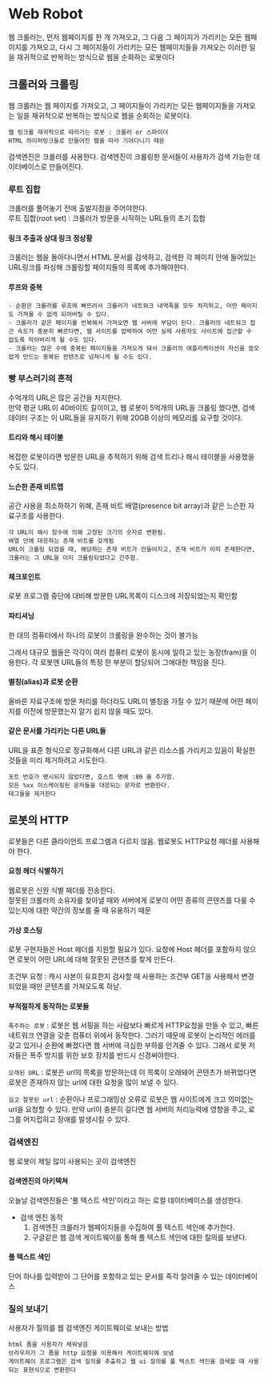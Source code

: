 # Web Robot

웹 크롤러는, 먼저 웹페이지를 한 개 가져오고, 그 다음 그 페이지가 가리키는 모든 웹페이지를 가져오고, 다시 그 페이지들이 가리키는 모든 웹페이지들을 가져오는 이러한 일을 재귀적으로 반복하는 방식으로 웹을 순화하는 로봇이다

## 크롤러와 크롤링 <a href="#91" id="91"></a>

웹 크롤러는 웹 페이지를 가져오고, 그 페이지들이 가리키는 모든 웹페이지들을 가져오는 일을 재귀적으로 반복하는 방식으로 웹을 순회하는 로봇이다.

```
웹 링크를 재귀적으로 따라가는 로봇 : 크롤러 or 스파이더
HTML 하이퍼링크들로 만들어진 웹을 따라 기어다니기 때문
```

검색엔진은 크롤러를 사용한다. 검색엔진이 크롤링한 문서들이 사용자가 검색 가능한 데이터베이스로 만들어진다.

### 루트 집합 <a href="#911" id="911"></a>

크롤러를 풀어놓기 전에 출발지점을 주어야한다.\
루트 집합(root set) : 크롤러가 방문을 시작하는 URL들의 초기 집합

#### 링크 추출과 상대 링크 정상황 <a href="#912" id="912"></a>

크롤러는 웹을 돌아다니면서 HTML 문서를 검색하고, 검색한 각 페이지 안에 들어있는 URL링크를 파싱해 크롤링할 페이지들의 목록에 추가해야한다.

#### 루프와 중복 <a href="#913" id="913"></a>

```
- 순환은 크롤러를 루프에 빠뜨려서 크롤러가 네트워크 내역폭을 모두 차지하고, 어떤 페이지도 가져올 수 없게 되어버릴 수 있다.
- 크롤러가 같은 페이지를 반복해서 가져오면 웹 서버에 부담이 된다. 크롤러의 네트워크 접근 속도가 충분히 빠르다면, 웹 사이트를 압박하여 어떤 실제 사용자도 사이트에 접근할 수 없도록 막아버리게 될 수도 있다.
- 크롤러는 많은 수에 중복된 페이지들을 가져오게 돼서 크롤러의 애플리케이션이 자신을 쓸모없게 만드는 중복된 컨텐츠로 넘쳐나게 될 수도 있다.
```

### 빵 부스러기의 흔적 <a href="#915" id="915"></a>

수억개의 URL은 많은 공간을 차지한다. \
만약 평균 URL이 40바이트 길이이고, 웹 로봇이 5억개의 URL을 크롤링 했다면, 검색 데이터 구조는 이 URL들을 유지하기 위해 20GB 이상의 메모리를 요구할 것이다.

#### 트리와 해시 테이블 <a href="#undefined" id="undefined"></a>

복잡한 로봇이라면 방문한 URL을 추적하기 위해 검색 트리나 해시 테이블을 사용했을 수도 있다.

#### 느슨한 존재 비트맵 <a href="#undefined" id="undefined"></a>

공간 사용을 최소하하기 위해, 존재 비트 배열(presence bit array)과 같은 느슨한 자료구조를 사용한다.

```
각 URL이 해시 함수에 의해 고정된 크기의 숫자로 변환됨.
배열 안에 대응하는 존재 비트를 갖게됨
URL이 크롤링 되었을 때, 해당하는 존재 비트가 만들어지고, 존재 비트가 이미 존재한다면, 크롤러는 그 URL을 이미 크롤링되었다고 간주함.
```

#### 체크포인트 <a href="#undefined" id="undefined"></a>

로봇 프로그램 중단에 대비해 방문한 URL목록이 디스크에 저장되었는지 확인함

#### 파티셔닝 <a href="#undefined" id="undefined"></a>

한 대의 컴퓨터에서 하나의 로봇이 크롤링을 완수하는 것이 불가능

그래서 대규모 웹들은 각각이 여러 컴퓨터 로봇이 동시에 일하고 있는 농장(fram)을 이용한다. 각 로봇엔 URL들의 특정 한 부분이 할당되어 그에대한 책임을 진다.

#### 별칭(alias)과 로봇 순환 <a href="#916-alias" id="916-alias"></a>

올바른 자료구조에 방문 처리를 하더라도 URL이 별칭을 가질 수 있기 때문에 어떤 페이지를 이전에 방문했는지 알기 쉽지 않을 때도 있다.

#### 같은 문서를 가리키는 다른 URL들 <a href="#url" id="url"></a>

URL을 표준 형식으로 정규화해서 다른 URL과 같은 리소스를 가리키고 있음이 확실한 것들을 미리 제거하려고 시도한다.

```
포트 번호가 명시되지 않았다면, 호스트 명에 :80 을 추가함.
모든 %xx 이스케이핑된 문자들을 대응되는 문자로 변환한다.
태그들을 제거한다
```

## 로봇의 HTTP <a href="#92-http" id="92-http"></a>

로봇들은 다른 클라이언트 프로그램과 다르지 않음. 웹로봇도 HTTP요청 헤더를 사용해야 한다.

#### 요청 헤더 식별하기 <a href="#921" id="921"></a>

웹로봇은 신원 식별 헤더를 전송한다.\
잘못된 크롤러의 소유자를 찾아낼 때와 서버에게 로봇이 어떤 종류의 콘텐츠를 다룰 수 있는지에 대한 약간의 정보를 줄 때 유용하기 때문

#### 가상 호스팅 <a href="#922" id="922"></a>

로봇 구현자들은 Host 헤더를 지원할 필요가 있다. 요청에 Host 헤더를 포함하지 않으면 로봇이 어떤 URL에 대해 잘못된 콘텐츠를 찾게 만든다.

조건부 요청 : 캐시 사본이 유효한지 검사할 때 사용하는 조건부 GET을 사용해서 변경되었을 때만 콘텐츠를 가져오도록 하낟.

#### 부적절하게 동작하는 로봇들 <a href="#93" id="93"></a>

`폭주하는 로봇` : 로봇은 웹 서핑을 하는 사람보다 빠르게 HTTP요청을 만들 수 있고, 빠른 네트워크 연결을 갖춘 컴퓨터 위에서 동작한다. 그러기 때문에 로봇이 논리적인 에러를 갖고 있거나 순환에 빠졌다면 웹 서버에 극심한 부하를 안겨줄 수 있다. 그래서 로봇 저자들은 폭주 방지를 위한 보호 장치를 반드시 신경써야한다.

`오래된 URL` : 로봇은 url의 목록을 방문하는데 이 목록이 오래돼어 콘텐츠가 바뀌었다면 로봇은 존재하지 않는 url에 대한 요청을 많이 보낼 수 있다.

`길고 잘못된 url` : 순환이나 프로그래밍상 오류로 로봇은 웹 사이트에게 크고 의미없는 url을 요청할 수 있다. 만약 url이 충분히 길다면 웹 서버의 처리능력에 영향을 주고, 로그를 어지럽히고 장애를 발생시킬 수 있다.

### 검색엔진 <a href="#96" id="96"></a>

웹 로봇이 제일 많이 사용되는 곳이 검색엔진

#### 검색엔진의 아키텍쳐 <a href="#962" id="962"></a>

오늘날 검색엔진들은 ‘풀 텍스트 색인'이라고 하는 로컬 데이터베이스를 생성한다.

* 검색 엔진 동작
  1. 검색엔진 크롤러가 웹페이지들을 수집하여 풀 텍스트 색인에 추가한다.
  2. 구글같은 웹 검색 게이트웨이를 통해 풀 텍스트 색인에 대한 질의를 보낸다.

#### 풀 텍스트 색인 <a href="#963" id="963"></a>

단어 하나를 입력받아 그 단어를 포함하고 있는 문서를 즉각 알려줄 수 있는 데이터베이스

### 질의 보내기 <a href="#964" id="964"></a>

사용자가 질의를 웹 검색엔진 게이트웨이로 보내는 방법

```
html 폼을 사용자가 채워넣음
브라우저가 그 폼을 http 요청을 이용해서 게이트웨이에 보냄
게이트웨이 프로그램은 검색 질의를 추출하고 웹 ui 질의를 풀 텍스트 색인을 검색할 때 사용되는 표현식으로 변환한다
```

